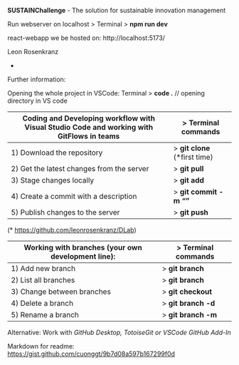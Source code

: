 **SUSTAINChallenge** - The solution for sustainable innovation management

Run webserver on localhost > Terminal > **npm run dev**

react-webapp we be hosted on: http://localhost:5173/

Leon Rosenkranz

-

Further information:

Opening the whole project in VSCode: Terminal > **code .** // opening directory in VS code

|Coding and Developing workflow with Visual Studio Code and working with GitFlows in teams | > Terminal commands |
|-|-|
|1) Download the repository                 | > **git clone <RepositoryURL>** (*first time)|
|2) Get the latest changes from the server  | > **git pull**|
|3) Stage changes locally                   | > **git add <filename>**|
|4) Create a commit with a description      | > **git commit -m “<Commit Description>”**|
|5) Publish changes to the server           | > **git push**|

  (* https://github.com/leonrosenkranz/DLab)

|Working with branches (your own development line): | > Terminal commands|
|-|-|
|1) Add new branch                           | > **git branch**|
|2) List all branches                        | > **git branch <branch>**|
|3) Change between branches                  | > **git checkout <branch>**|
|4) Delete a branch                          | > **git branch -d**|
|5) Rename a branch                          | > **git branch -m <branch>**|
 
Alternative: Work with _GitHub Desktop, TotoiseGit or VSCode GitHub Add-In_
  
Markdown for readme: https://gist.github.com/cuonggt/9b7d08a597b167299f0d

  
